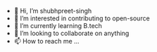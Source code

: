 - 👋 Hi, I’m shubhpreet-singh
- 👀 I’m interested in contributing to open-source
- 🌱 I’m currently learning B.tech
- 💞️ I’m looking to collaborate on anything
- 📫 How to reach me ...

<!---
shubhpreet-singh/shubhpreet-singh is a ✨ special ✨ repository because its `README.md` (this file) appears on your GitHub profile.
You can click the Preview link to take a look at your changes.
--->
